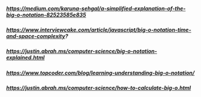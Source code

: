 

##### https://medium.com/karuna-sehgal/a-simplified-explanation-of-the-big-o-notation-82523585e835

##### https://www.interviewcake.com/article/javascript/big-o-notation-time-and-space-complexity?

##### https://justin.abrah.ms/computer-science/big-o-notation-explained.html
##### https://www.topcoder.com/blog/learning-understanding-big-o-notation/

##### https://justin.abrah.ms/computer-science/how-to-calculate-big-o.html


